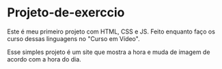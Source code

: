# Projeto-de-exerccio
Este é meu primeiro projeto com HTML, CSS e JS. Feito enquanto faço os curso dessas linguagens no "Curso em Vídeo".

Esse simples projeto é um site que mostra a hora e muda de imagem de acordo com a hora do dia.
